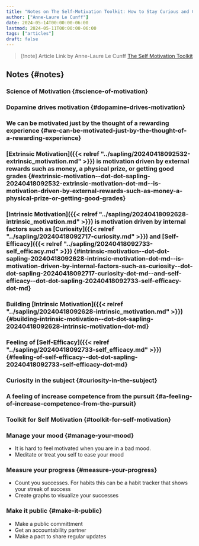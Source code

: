 ```yaml
---
title: "Notes on The Self-Motivation Toolkit: How to Stay Curious and Committed"
author: ["Anne-Laure Le Cunff"]
date: 2024-05-14T00:00:00-06:00
lastmod: 2024-05-11T00:00:00-06:00
tags: ["articles"]
draft: false
---
```


> [!note] Article Link by Anne-Laure Le Cunff
> [The Self Motivation Toolkit](https://nesslabs.com/self-motivation-toolkit?utm_source=rss&utm_medium=rss&utm_campaign=self-motivation-toolkit)


## Notes {#notes}


### Science of Motivation {#science-of-motivation}


### Dopamine drives motivation {#dopamine-drives-motivation}


### We can be motivated just by the thought of a rewarding experience {#we-can-be-motivated-just-by-the-thought-of-a-rewarding-experience}


### [Extrinsic Motivation]({{< relref "../sapling/20240418092532-extrinsic_motivation.md" >}}) is motivation driven by external rewards such as money, a physical prize, or getting good grades {#extrinsic-motivation--dot-dot-sapling-20240418092532-extrinsic-motivation-dot-md--is-motivation-driven-by-external-rewards-such-as-money-a-physical-prize-or-getting-good-grades}


### [Intrinsic Motivation]({{< relref "../sapling/20240418092628-intrinsic_motivation.md" >}}) is motivation driven by internal factors such as [Curiosity]({{< relref "../sapling/20240418092717-curiosity.md" >}}) and [Self-Efficacy]({{< relref "../sapling/20240418092733-self_efficacy.md" >}}) {#intrinsic-motivation--dot-dot-sapling-20240418092628-intrinsic-motivation-dot-md--is-motivation-driven-by-internal-factors-such-as-curiosity--dot-dot-sapling-20240418092717-curiosity-dot-md--and-self-efficacy--dot-dot-sapling-20240418092733-self-efficacy-dot-md}


### Building [Intrinsic Motivation]({{< relref "../sapling/20240418092628-intrinsic_motivation.md" >}}) {#building-intrinsic-motivation--dot-dot-sapling-20240418092628-intrinsic-motivation-dot-md}


### Feeling of [Self-Efficacy]({{< relref "../sapling/20240418092733-self_efficacy.md" >}}) {#feeling-of-self-efficacy--dot-dot-sapling-20240418092733-self-efficacy-dot-md}


### Curiosity in the subject {#curiosity-in-the-subject}


### A feeling of increase competence from the pursuit {#a-feeling-of-increase-competence-from-the-pursuit}


### Toolkit for Self Motivation {#toolkit-for-self-motivation}


### Manage your mood {#manage-your-mood}

-   It is hard to feel motivated when you are in a bad mood.
-   Meditate or treat you self to ease your mood


### Measure your progress {#measure-your-progress}

-   Count you successes. For habits this can be a habit tracker that shows your streak of success
-   Create graphs to visualize your successes


### Make it public {#make-it-public}

-   Make a public committment
-   Get an accountability partner
-   Make a pact to share regular updates
